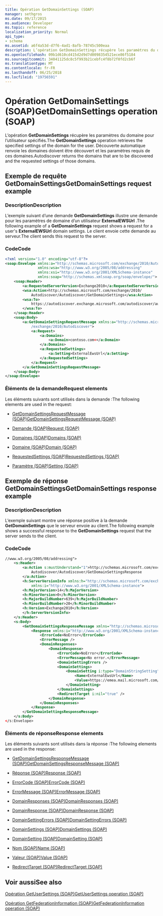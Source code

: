```yaml
---
title: Opération GetDomainSettings (SOAP)
manager: sethgros
ms.date: 09/17/2015
ms.audience: Developer
ms.topic: reference
localization_priority: Normal
api_type:
- schema
ms.assetid: a6f4a53d-d7f6-4ad1-8afb-78745c500eaa
description: L’opération GetDomainSettings récupère les paramètres du domaine pour l’utilisateur spécifiés. Découverte automatique renvoie les domaines doivent être découvert et les paramètres requis de ces domaines.
ms.openlocfilehash: 09b1d610cd415d2d9d7d0098354521ece86f5184
ms.sourcegitcommit: 34041125dc8c5f993b21cebfc4f8b72f0fd2cb6f
ms.translationtype: MT
ms.contentlocale: fr-FR
ms.lasthandoff: 06/25/2018
ms.locfileid: "19756591"
---
```

# <a name="getdomainsettings-operation-soap"></a><span data-ttu-id="f4e2b-104">Opération GetDomainSettings (SOAP)</span><span class="sxs-lookup"><span data-stu-id="f4e2b-104">GetDomainSettings operation (SOAP)</span></span>

<span data-ttu-id="f4e2b-105">L’opération **GetDomainSettings** récupère les paramètres du domaine pour l’utilisateur spécifiés.</span><span class="sxs-lookup"><span data-stu-id="f4e2b-105">The **GetDomainSettings** operation retrieves the specified settings of the domain for the user.</span></span> <span data-ttu-id="f4e2b-106">Découverte automatique renvoie les domaines doivent être découvert et les paramètres requis de ces domaines.</span><span class="sxs-lookup"><span data-stu-id="f4e2b-106">Autodiscover returns the domains that are to be discovered and the requested settings of those domains.</span></span> 
  
## <a name="getdomainsettings-request-example"></a><span data-ttu-id="f4e2b-107">Exemple de requête GetDomainSettings</span><span class="sxs-lookup"><span data-stu-id="f4e2b-107">GetDomainSettings request example</span></span>

### <a name="description"></a><span data-ttu-id="f4e2b-108">Description</span><span class="sxs-lookup"><span data-stu-id="f4e2b-108">Description</span></span>

<span data-ttu-id="f4e2b-109">L’exemple suivant d’une demande **GetDomainSettings** illustre une demande pour les paramètres de domaine d’un utilisateur **ExternalEWSUrl** .</span><span class="sxs-lookup"><span data-stu-id="f4e2b-109">The following example of a **GetDomainSettings** request shows a request for a user's **ExternalEWSUrl** domain settings.</span></span> <span data-ttu-id="f4e2b-110">Le client envoie cette demande au serveur.</span><span class="sxs-lookup"><span data-stu-id="f4e2b-110">The client sends this request to the server.</span></span> 
  
### <a name="code"></a><span data-ttu-id="f4e2b-111">Code</span><span class="sxs-lookup"><span data-stu-id="f4e2b-111">Code</span></span>

```XML
<?xml version="1.0" encoding="utf-8"?> 
<soap:Envelope xmlns:a="http://schemas.microsoft.com/exchange/2010/Autodiscover"
               xmlns:wsa="http://www.w3.org/2005/08/addressing"
               xmlns:xsi="http://www.w3.org/2001/XMLSchema-instance" 
               xmlns:soap="http://schemas.xmlsoap.org/soap/envelope/"> 
    <soap:Header> 
        <a:RequestedServerVersion>Exchange2010</a:RequestedServerVersion>
        <wsa:Action>http://schemas.microsoft.com/exchange/2010/
            Autodiscover/Autodiscover/GetDomainSettings</wsa:Action>
        <wsa:To>
            https://autodiscover.exchange.microsoft.com/autodiscover/autodiscover.svc
        </wsa:To>
    </soap:Header> 
    <soap:Body> 
        <a:GetDomainSettingsRequestMessage xmlns:a="http://schemas.microsoft.com
            /exchange/2010/Autodiscover"> 
            <a:Request> 
                <a:Domains> 
                    <a:Domain>contoso.com<</a:Domain> 
                </a:Domains> 
                <a:RequestedSettings> 
                    <a:Setting>ExternalEwsUrl</a:Setting> 
                </a:RequestedSettings> 
            </a:Request> 
        </a:GetDomainSettingsRequestMessage> 
    </soap:Body> 
</soap:Envelope>
```

### <a name="request-elements"></a><span data-ttu-id="f4e2b-112">Éléments de la demande</span><span class="sxs-lookup"><span data-stu-id="f4e2b-112">Request elements</span></span>

<span data-ttu-id="f4e2b-113">Les éléments suivants sont utilisés dans la demande :</span><span class="sxs-lookup"><span data-stu-id="f4e2b-113">The following elements are used in the request:</span></span>
  
- [<span data-ttu-id="f4e2b-114">GetDomainSettingsRequestMessage (SOAP)</span><span class="sxs-lookup"><span data-stu-id="f4e2b-114">GetDomainSettingsRequestMessage (SOAP)</span></span>](getdomainsettingsrequestmessage-soap.md)
    
- [<span data-ttu-id="f4e2b-115">Demande (SOAP)</span><span class="sxs-lookup"><span data-stu-id="f4e2b-115">Request (SOAP)</span></span>](request-soap.md)
    
- [<span data-ttu-id="f4e2b-116">Domaines (SOAP)</span><span class="sxs-lookup"><span data-stu-id="f4e2b-116">Domains (SOAP)</span></span>](domains-soap.md)
    
- [<span data-ttu-id="f4e2b-117">Domaine (SOAP)</span><span class="sxs-lookup"><span data-stu-id="f4e2b-117">Domain (SOAP)</span></span>](domain-soap.md)
    
- [<span data-ttu-id="f4e2b-118">RequestedSettings (SOAP)</span><span class="sxs-lookup"><span data-stu-id="f4e2b-118">RequestedSettings (SOAP)</span></span>](requestedsettings-soap.md)
    
- [<span data-ttu-id="f4e2b-119">Paramètre (SOAP)</span><span class="sxs-lookup"><span data-stu-id="f4e2b-119">Setting (SOAP)</span></span>](setting-soap.md)
    
## <a name="getdomainsettings-response-example"></a><span data-ttu-id="f4e2b-120">Exemple de réponse GetDomainSettings</span><span class="sxs-lookup"><span data-stu-id="f4e2b-120">GetDomainSettings response example</span></span>

### <a name="description"></a><span data-ttu-id="f4e2b-121">Description</span><span class="sxs-lookup"><span data-stu-id="f4e2b-121">Description</span></span>

<span data-ttu-id="f4e2b-122">L’exemple suivant montre une réponse positive à la demande **GetDomainSettings** que le serveur envoie au client.</span><span class="sxs-lookup"><span data-stu-id="f4e2b-122">The following example shows a successful response to the **GetDomainSettings** request that the server sends to the client.</span></span> 
  
### <a name="code"></a><span data-ttu-id="f4e2b-123">Code</span><span class="sxs-lookup"><span data-stu-id="f4e2b-123">Code</span></span>

```XML
//www.w3.org/2005/08/addressing"> 
    <s:Header> 
        <a:Action s:mustUnderstand="1">http://schemas.microsoft.com/exchange/2010/ 
            Autodiscover/Autodiscover/GetDomainSettingsResponse
        </a:Action> 
        <h:ServerVersionInfo xmlns:h="http://schemas.microsoft.com/exchange/2010/Autodiscover" 
            xmlns:i="http://www.w3.org/2001/XMLSchema-instance"> 
        <h:MajorVersion>14</h:MajorVersion> 
        <h:MinorVersion>0</h:MinorVersion> 
        <h:MajorBuildNumber>639</h:MajorBuildNumber> 
        <h:MinorBuildNumber>20</h:MinorBuildNumber> 
        <h:Version>Exchange2010</h:Version> 
        </h:ServerVersionInfo>
    </s:Header> 
    <s:Body> 
        <GetDomainSettingsResponseMessage xmlns="http://schemas.microsoft.com/exchange/2010/Autodiscover"> 
            <Response xmlns:i="http://www.w3.org/2001/XMLSchema-instance"> 
                <ErrorCode>NoError</ErrorCode> 
                <ErrorMessage /> 
                <DomainResponses> 
                    <DomainResponse> 
                        <ErrorCode>NoError</ErrorCode> 
                        <ErrorMessage>No error.</ErrorMessage> 
                        <DomainSettingErrors /> 
                        <DomainSettings> 
                            <DomainSetting i:type="DomainStringSetting"> 
                                <Name>ExternalEwsUrl</Name> 
                                <Value>https://emea.mail.microsoft.com/EWS/Exchange.asmx</Value> 
                            </DomainSetting> 
                        </DomainSettings> 
                        <RedirectTarget i:nil="true" /> 
                    </DomainResponse> 
                </DomainResponses> 
            </Response> 
        </GetDomainSettingsResponseMessage> 
    </s:Body> 
</s:Envelope>
```

### <a name="response-elements"></a><span data-ttu-id="f4e2b-124">Éléments de réponse</span><span class="sxs-lookup"><span data-stu-id="f4e2b-124">Response elements</span></span>

<span data-ttu-id="f4e2b-125">Les éléments suivants sont utilisés dans la réponse :</span><span class="sxs-lookup"><span data-stu-id="f4e2b-125">The following elements are used in the response:</span></span>
  
- [<span data-ttu-id="f4e2b-126">GetDomainSettingsResponseMessage (SOAP)</span><span class="sxs-lookup"><span data-stu-id="f4e2b-126">GetDomainSettingsResponseMessage (SOAP)</span></span>](getdomainsettingsresponsemessage-soap.md)
    
- [<span data-ttu-id="f4e2b-127">Réponse (SOAP)</span><span class="sxs-lookup"><span data-stu-id="f4e2b-127">Response (SOAP)</span></span>](response-soap.md)
    
- [<span data-ttu-id="f4e2b-128">ErrorCode (SOAP)</span><span class="sxs-lookup"><span data-stu-id="f4e2b-128">ErrorCode (SOAP)</span></span>](errorcode-soap.md)
    
- [<span data-ttu-id="f4e2b-129">ErrorMessage (SOAP)</span><span class="sxs-lookup"><span data-stu-id="f4e2b-129">ErrorMessage (SOAP)</span></span>](errormessage-soap.md)
    
- [<span data-ttu-id="f4e2b-130">DomainResponses (SOAP)</span><span class="sxs-lookup"><span data-stu-id="f4e2b-130">DomainResponses (SOAP)</span></span>](domainresponses-soap.md)
    
- [<span data-ttu-id="f4e2b-131">DomainResponse (SOAP)</span><span class="sxs-lookup"><span data-stu-id="f4e2b-131">DomainResponse (SOAP)</span></span>](domainresponse-soap.md)
    
- [<span data-ttu-id="f4e2b-132">DomainSettingErrors (SOAP)</span><span class="sxs-lookup"><span data-stu-id="f4e2b-132">DomainSettingErrors (SOAP)</span></span>](domainsettingerrors-soap.md)
    
- [<span data-ttu-id="f4e2b-133">DomainSettings (SOAP)</span><span class="sxs-lookup"><span data-stu-id="f4e2b-133">DomainSettings (SOAP)</span></span>](domainsettings-soap.md)
    
- [<span data-ttu-id="f4e2b-134">DomainSetting (SOAP)</span><span class="sxs-lookup"><span data-stu-id="f4e2b-134">DomainSetting (SOAP)</span></span>](domainsetting-soap.md)
    
- [<span data-ttu-id="f4e2b-135">Nom (SOAP)</span><span class="sxs-lookup"><span data-stu-id="f4e2b-135">Name (SOAP)</span></span>](name-soap.md)
    
- [<span data-ttu-id="f4e2b-136">Valeur (SOAP)</span><span class="sxs-lookup"><span data-stu-id="f4e2b-136">Value (SOAP)</span></span>](value-soap.md)
    
- [<span data-ttu-id="f4e2b-137">RedirectTarget (SOAP)</span><span class="sxs-lookup"><span data-stu-id="f4e2b-137">RedirectTarget (SOAP)</span></span>](redirecttarget-soap.md)
    
## <a name="see-also"></a><span data-ttu-id="f4e2b-138">Voir aussi</span><span class="sxs-lookup"><span data-stu-id="f4e2b-138">See also</span></span>



[<span data-ttu-id="f4e2b-139">Opération GetUserSettings (SOAP)</span><span class="sxs-lookup"><span data-stu-id="f4e2b-139">GetUserSettings operation (SOAP)</span></span>](getusersettings-operation-soap.md)
  
[<span data-ttu-id="f4e2b-140">Opération GetFederationInformation (SOAP)</span><span class="sxs-lookup"><span data-stu-id="f4e2b-140">GetFederationInformation operation (SOAP)</span></span>](getfederationinformation-operation-soap.md)

